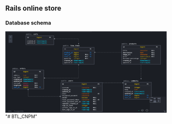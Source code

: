 ## Rails online store

### Database schema
![Database schema(Postgresql)](/public/schema.png)"# BTL_CNPM" 

